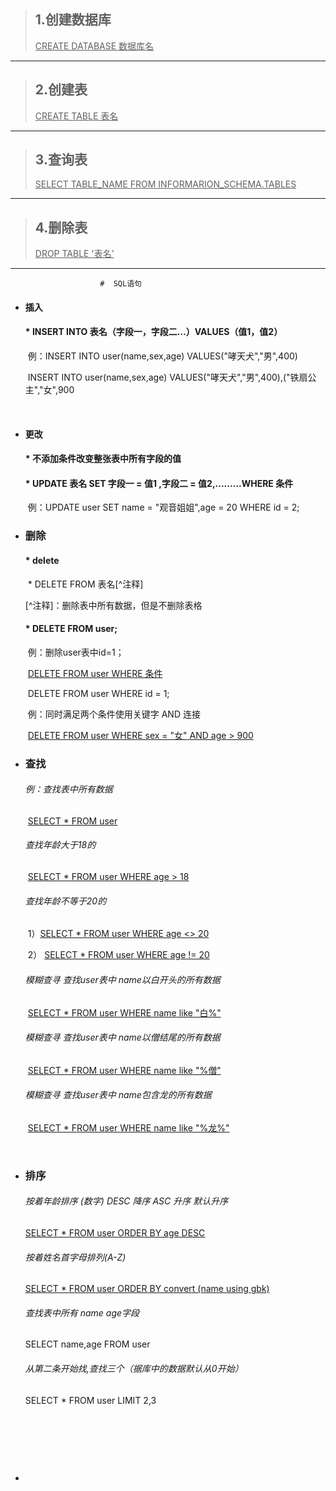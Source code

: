 > ## 1.创建数据库
>
> <u>	CREATE DATABASE 数据库名</u>

---



> ## 2.创建表
>
> <u> CREATE TABLE 表名</u>

---



> ## 3.查询表
>
> <u>SELECT TABLE_NAME FROM INFORMARION_SCHEMA.TABLES</u>

---



> ## 4.删除表
>
> <u>	DROP TABLE '表名'</u>

---







						#  SQL语句



* #### 插入

  ####       *	INSERT INTO 表名（字段一，字段二…）VALUES（值1，值2）

  ​	例：INSERT INTO user(name,sex,age) VALUES("哮天犬","男",400)

  ​		INSERT INTO user(name,sex,age) VALUES("哮天犬","男",400),("铁扇公主","女",900

​		

* #### 更改

  ####     \*		不添加条件改变整张表中所有字段的值

  ####     \*          UPDATE 表名 SET 字段一 = 值1 ,字段二 = 值2,.........WHERE 条件 

  ​     例：UPDATE user SET name = "观音姐姐",age = 20 WHERE id = 2; 	



* ### 删除

  ####    \*	delete

  ​    \*	DELETE FROM 表名[^注释]

  [^注释]：删除表中所有数据，但是不删除表格

  ####     \*	DELETE FROM user;

  ​    例：删除user表中id=1；

  ​	   <u> DELETE FROM user WHERE 条件</u>

  ​	DELETE FROM user WHERE id = 1;

  ​	例：同时满足两个条件使用关键字 AND 连接

  ​	 <u>DELETE FROM user WHERE sex = "女" AND age > 900</u>



* ### 查找

  ###### 例：查找表中所有数据

  ​          <u>SELECT * FROM user</u>

  ###### 	查找年龄大于18的	

  ​	 <u>SELECT * FROM user WHERE age > 18</u>

  ###### 	查找年龄不等于20的

  ​	1）<u>SELECT * FROM user WHERE age <> 20</u>

  ​	2） <u>SELECT * FROM user  WHERE age != 20</u>

  ###### 	模糊查寻 查找user表中 name以白开头的所有数据

  ​	<u>SELECT * FROM user WHERE name like "白%"</u>

  ###### 	模糊查寻 查找user表中 name以僧结尾的所有数据

  ​	 <u>SELECT * FROM user  WHERE name like "%僧"</u>

  ###### 	模糊查寻 查找user表中 name包含龙的所有数据

  ​	<u>SELECT * FROM user  WHERE name like "%龙%"</u>

  ​

* ### 排序

  ###### 按着年龄排序 (数字) DESC 降序 ASC 升序 默认升序

   <u>SELECT * FROM user ORDER BY age DESC</u>

  ###### 按着姓名首字母排列(A-Z)

  <u>SELECT * FROM user ORDER BY convert (name using gbk)</u>

  ###### 查找表中所有 name age字段

  SELECT name,age FROM user

  ###### 从第二条开始找,查找三个（据库中的数据默认从0开始）

  SELECT * FROM user LIMIT 2,3

  ​

  ​

  ​



* ​

  ​	

  ​

  ​

















